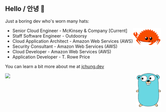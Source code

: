 ## Hello / 안녕 👋

Just a boring dev who's worn many hats:

<img align="right" width="90px" src="images/rustacean-flat-gesture.png" />

* Senior Cloud Engineer - McKinsey & Company [Current]
* Staff Software Engineer - Outdoorsy
* Cloud Application Architect - Amazon Web Services (AWS)
* Security Consultant - Amazon Web Services (AWS)
* Cloud Developer - Amazon Web Services (AWS)
* Application Developer - T. Rowe Price

You can learn a bit more about me at [jchung.dev](https://jchung.dev)

<img align="right" width="80px" src="images/gopher.svg" />

![](https://github-readme-stats.vercel.app/api/top-langs/?username=jameschung&hide_border=true&layout=compact&theme=dark)
